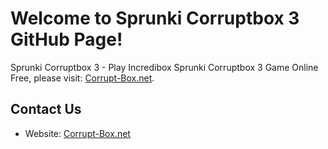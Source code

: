 # Welcome to Sprunki Corruptbox 3 GitHub Page!  
Sprunki Corruptbox 3 - Play Incredibox Sprunki Corruptbox 3 Game Online Free, please visit: [Corrupt-Box.net](https://corrupt-box.net).

## Contact Us    
- Website: [Corrupt-Box.net](https://corrupt-box.net)

<!--
**sprunkicorruptbox3/sprunkicorruptbox3** is a ✨ _special_ ✨ repository because its `README.md` (this file) appears on your GitHub profile.

Here are some ideas to get you started:

- 🔭 I’m currently working on ...
- 🌱 I’m currently learning ...
- 👯 I’m looking to collaborate on ...
- 🤔 I’m looking for help with ...
- 💬 Ask me about ...
- 📫 How to reach me: ...
- 😄 Pronouns: ...
- ⚡ Fun fact: ...
-->
